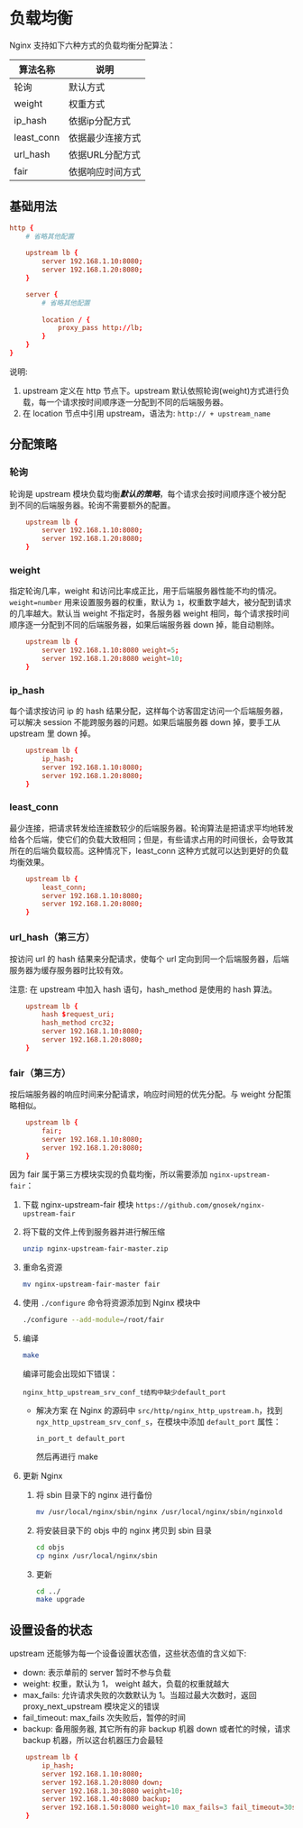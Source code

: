 # 负载均衡

Nginx 支持如下六种方式的负载均衡分配算法：

|算法名称|说明|
|--|--|
|轮询|默认方式|
|weight|权重方式|
|ip_hash|依据ip分配方式|
|least_conn|依据最少连接方式|
|url_hash|依据URL分配方式|
|fair|依据响应时间方式|

## 基础用法

```conf
http {
    # 省略其他配置
    
    upstream lb {
        server 192.168.1.10:8080;
        server 192.168.1.20:8080;
    }

    server {
        # 省略其他配置
        
        location / {
            proxy_pass http://lb;
        }
    }
}
```

说明:

1. upstream 定义在 http 节点下。upstream 默认依照轮询(weight)方式进行负载，每一个请求按时间顺序逐一分配到不同的后端服务器。
2. 在 location 节点中引用 upstream，语法为: ```http:// + upstream_name```

## 分配策略

### 轮询

轮询是 upstream 模块负载均衡***默认的策略***，每个请求会按时间顺序逐个被分配到不同的后端服务器。轮询不需要额外的配置。

```conf
    upstream lb {
        server 192.168.1.10:8080;
        server 192.168.1.20:8080;
    }
```

### weight

指定轮询几率，weight 和访问比率成正比，用于后端服务器性能不均的情况。```weight=number``` 用来设置服务器的权重，默认为 ```1```，权重数字越大，被分配到请求的几率越大。默认当 weight 不指定时，各服务器 weight 相同，每个请求按时间顺序逐一分配到不同的后端服务器，如果后端服务器 down 掉，能自动剔除。

```conf
    upstream lb {
        server 192.168.1.10:8080 weight=5;
        server 192.168.1.20:8080 weight=10;
    }
```

### ip_hash

每个请求按访问 ip 的 hash 结果分配，这样每个访客固定访问一个后端服务器，可以解决 session 不能跨服务器的问题。如果后端服务器 down 掉，要手工从 upstream 里 down 掉。

```conf
    upstream lb {
        ip_hash; 
        server 192.168.1.10:8080;
        server 192.168.1.20:8080;
    }
```

### least_conn

最少连接，把请求转发给连接数较少的后端服务器。轮询算法是把请求平均地转发给各个后端，使它们的负载大致相同；但是，有些请求占用的时间很长，会导致其所在的后端负载较高。这种情况下，least_conn 这种方式就可以达到更好的负载均衡效果。

```conf
    upstream lb {
        least_conn; 
        server 192.168.1.10:8080;
        server 192.168.1.20:8080;
    }
```

### url_hash（第三方）

按访问 url 的 hash 结果来分配请求，使每个 url 定向到同一个后端服务器，后端服务器为缓存服务器时比较有效。

注意: 在 upstream 中加入 hash 语句，hash_method 是使用的 hash 算法。

```conf
    upstream lb {
        hash $request_uri; 
        hash_method crc32;
        server 192.168.1.10:8080;
        server 192.168.1.20:8080;
    }
```

### fair（第三方）

按后端服务器的响应时间来分配请求，响应时间短的优先分配。与 weight 分配策略相似。

```conf
    upstream lb {
        fair; 
        server 192.168.1.10:8080;
        server 192.168.1.20:8080;
    }
```

因为 fair 属于第三方模块实现的负载均衡，所以需要添加 ```nginx-upstream-fair```：

1. 下载 nginx-upstream-fair 模块
   ```https://github.com/gnosek/nginx-upstream-fair```

2. 将下载的文件上传到服务器并进行解压缩
    ```bash
    unzip nginx-upstream-fair-master.zip
    ```
3. 重命名资源
    ```bash
    mv nginx-upstream-fair-master fair
    ```
4. 使用 ```./configure``` 命令将资源添加到 Nginx 模块中
    ```bash
    ./configure --add-module=/root/fair
    ```
5. 编译
    ```bash
    make
    ```
    编译可能会出现如下错误：
    ```
    nginx_http_upstream_srv_conf_t结构中缺少default_port
    ```
    - 解决方案
        在 Nginx 的源码中 ```src/http/nginx_http_upstream.h```，找到 ```ngx_http_upstream_srv_conf_s```，在模块中添加 ```default_port``` 属性：
        ```
        in_port_t default_port
        ```
        然后再进行 make
6. 更新 Nginx
   1. 将 sbin 目录下的 nginx 进行备份
        ```bash
        mv /usr/local/nginx/sbin/nginx /usr/local/nginx/sbin/nginxold
        ```
   2. 将安装目录下的 objs 中的 nginx 拷贝到 sbin 目录
        ```bash
        cd objs
        cp nginx /usr/local/nginx/sbin
        ```
   3. 更新
        ```bash
        cd ../
        make upgrade
        ```

## 设置设备的状态

upstream 还能够为每一个设备设置状态值，这些状态值的含义如下:

- down: 表示单前的 server 暂时不参与负载
- weight: 权重，默认为 1， weight 越大，负载的权重就越大
- max_fails: 允许请求失败的次数默认为 1。当超过最大次数时，返回 proxy_next_upstream 模块定义的错误
- fail_timeout: max_fails 次失败后，暂停的时间
- backup: 备用服务器, 其它所有的非 backup 机器 down 或者忙的时候，请求 backup 机器，所以这台机器压力会最轻

```conf
    upstream lb {
        ip_hash; 
        server 192.168.1.10:8080;
        server 192.168.1.20:8080 down;
        server 192.168.1.30:8080 weight=10;
        server 192.168.1.40:8080 backup;
        server 192.168.1.50:8080 weight=10 max_fails=3 fail_timeout=30s;
    }
```
